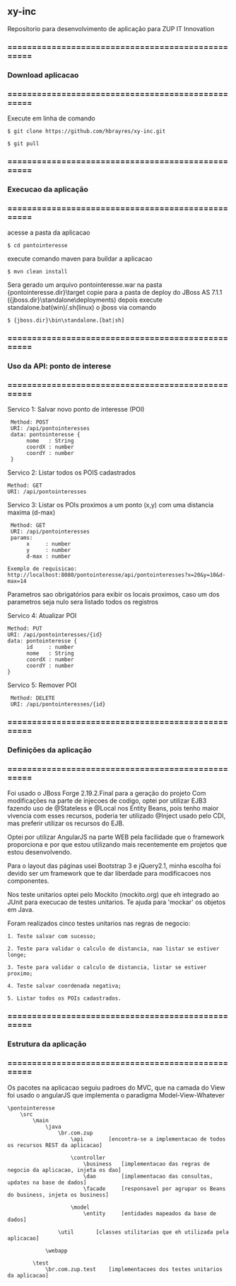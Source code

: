 
## xy-inc
Repositorio para desenvolvimento de aplicação para ZUP IT Innovation

### ================================================== ##
### Download aplicacao
### ================================================== ##
Execute em linha de comando

	$ git clone https://github.com/hbrayres/xy-inc.git

	$ git pull

### ================================================== ##
### Execucao da aplicação
### ================================================== ##
acesse a pasta da aplicacao
 
	$ cd pontointeresse

execute comando maven para buildar a aplicacao
  
	$ mvn clean install

Sera gerado um arquivo pontointeresse.war na pasta {pontointeresse.dir}\target
copie para a pasta de deploy do JBoss AS 7.1.1 ({jboss.dir}\standalone\deployments)
depois execute standalone.bat(win)/.sh(linux) o jboss via comando

	$ {jboss.dir}\bin\standalone.[bat|sh]

### ================================================== ##
### Uso da API: ponto de interese
### ================================================== ##
 Servico 1: Salvar novo ponto de interesse (POI)
 
	 Method: POST
	 URI: /api/pontointeresses
	 data: pontointeresse {
	      nome   : String
	      coordX : number
	      coordY : number
	 }


Servico 2: Listar todos os POIS cadastrados

	Method: GET
	URI: /api/pontointeresses


Servico 3: Listar os POIs proximos a um ponto (x,y) com uma distancia maxima (d-max)
 
	 Method: GET
	 URI: /api/pontointeresses
	 params: 
	      x     : number
	      y     : number
	      d-max : number
	
	Exemplo de requisicao: http://localhost:8080/pontointeresse/api/pontointeresses?x=20&y=10&d-max=14
	
Parametros sao obrigatórios para exibir os locais proximos, caso um dos parametros seja nulo sera listado todos os registros
 

 Servico 4: Atualizar POI
 
	Method: PUT
	URI: /api/pontointeresses/{id}
	data: pontointeresse {
	      id     : number
	      nome   : String
	      coordX : number
	      coordY : number
	}
	
	
 Servico 5: Remover POI
 
	 Method: DELETE
	 URI: /api/pontointeresses/{id}
 

### ================================================== ##
### Definições da aplicação
### ================================================== ##
 Foi usado o JBoss Forge 2.19.2.Final para a geração do projeto
 Com modificações na parte de injecoes de codigo, optei por utilizar
 EJB3 fazendo uso de @Stateless e @Local nos Entity Beans, pois tenho maior
 vivencia com esses recursos, poderia ter utilizado @Inject usado pelo CDI, 
 mas preferir utilizar os recursos do EJB.

 Optei por utilizar AngularJS na parte WEB pela facilidade que o framework proporciona e
 por que estou utilizando mais recentemente em projetos que estou desenvolvendo.
 
 Para o layout das páginas usei Bootstrap 3 e jQuery2.1, minha escolha foi devido ser um
 framework que te dar liberdade para modificacoes nos componentes.

 Nos teste unitarios optei pelo Mockito (mockito.org) que eh integrado ao JUnit para execucao
 de testes unitarios. Te ajuda para 'mockar' os objetos em Java.

 Foram realizados cinco testes unitarios nas regras de negocio: 
 
	1. Teste salvar com sucesso;
	 
	2. Teste para validar o calculo de distancia, nao listar se estiver longe;
	 
	3. Teste para validar o calculo de distancia, listar se estiver proximo;
	 
	4. Teste salvar coordenada negativa;
	
 	5. Listar todos os POIs cadastrados.

### ================================================== ##
### Estrutura da aplicação
### ================================================== ##
Os pacotes na aplicacao seguiu padroes do MVC, que na camada do View foi usado
o angularJS que implementa o paradigma Model-View-Whatever

 	\pontointeresse
		\src
			\main
				\java
					\br.com.zup
						\api 		[encontra-se a implementacao de todos os recursos REST da aplicacao]
					
						\controller
							\business 	[implementacao das regras de negocio da aplicacao, injeta os dao]
							\dao 		[implementacao das consultas, updates na base de dados]
							\facade 	[responsavel por agrupar os Beans do business, injeta os business]
						
						\model
							\entity 	[entidades mapeados da base de dados]
						
					\util 		[classes utilitarias que eh utilizada pela aplicacao]
					
				\webapp
				
			\test
				\br.com.zup.test 	[implementacoes dos testes unitarios da aplicacao]
				

